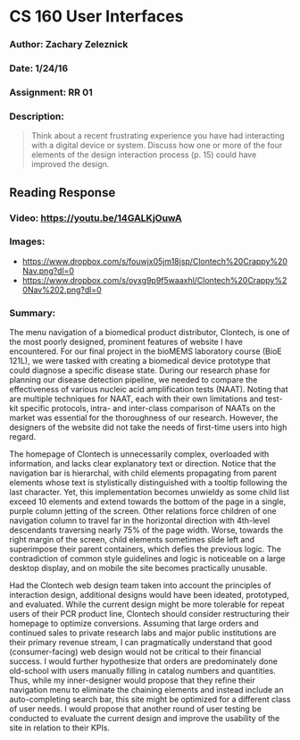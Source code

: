 #  CS 160 User Interfaces  

### Author: Zachary Zeleznick
### Date: 1/24/16
### Assignment: RR 01
### Description:
>    Think about a recent frustrating experience you have had interacting with a digital device or system.  Discuss how one or more of the four elements of the design interaction process (p. 15) could have improved the design.

##     Reading Response

### Video: https://youtu.be/14GALKjOuwA
### Images:
-   https://www.dropbox.com/s/fouwjx05jm18jsp/Clontech%20Crappy%20Nav.png?dl=0
-   https://www.dropbox.com/s/oyxg9p9f5waaxhl/Clontech%20Crappy%20Nav%202.png?dl=0

### Summary:

The menu navigation of a biomedical product distributor, Clontech, is one of the most poorly designed, prominent features of website I have encountered. For our final project in the bioMEMS laboratory course (BioE 121L), we were tasked with creating a biomedical device prototype that could diagnose a specific disease state. During our research phase for planning our disease detection pipeline, we needed to compare the effectiveness of various nucleic acid amplification tests (NAAT). Noting that are multiple techniques for NAAT, each with their own limitations and test-kit specific protocols, intra- and inter-class comparison of NAATs on the market was essential for the thoroughness of our research. However, the designers of the website did not take the needs of first-time users into high regard.

The homepage of Clontech is unnecessarily complex, overloaded with information, and lacks clear explanatory text or direction. Notice that the navigation bar is hierarchal, with child elements propagating from parent elements whose text is stylistically distinguished with a tooltip following the last character. Yet, this implementation becomes unwieldy as some child list exceed 10 elements and extend towards the bottom of the page in a single, purple column jetting of the screen. Other relations force children of one navigation column to travel far in the horizontal direction with 4th-level descendants traversing nearly 75% of the page width. Worse, towards the right margin of the screen, child elements sometimes slide left and superimpose their parent containers, which defies the previous logic. The contradiction of common style guidelines and logic is noticeable on a large desktop display, and on mobile the site becomes practically unusable.

Had the Clontech web design team taken into account the principles of interaction design, additional designs would have been ideated, prototyped, and evaluated. While the current design might be more tolerable for repeat users of their PCR product line, Clontech should consider restructuring their homepage to optimize conversions. Assuming that large orders and continued sales to private research labs and major public institutions are their primary revenue stream, I can pragmatically understand that good (consumer-facing) web design would not be critical to their financial success. I would further hypothesize that orders are predominately done old-school with users manually filling in catalog numbers and quantities. Thus, while my inner-designer would propose that they refine their navigation menu to eliminate the chaining elements and instead include an auto-completing search bar, this site might be optimized for a different class of user needs. I would propose that another round of user testing be conducted to evaluate the current design and improve the usability of the site in relation to their KPIs.
